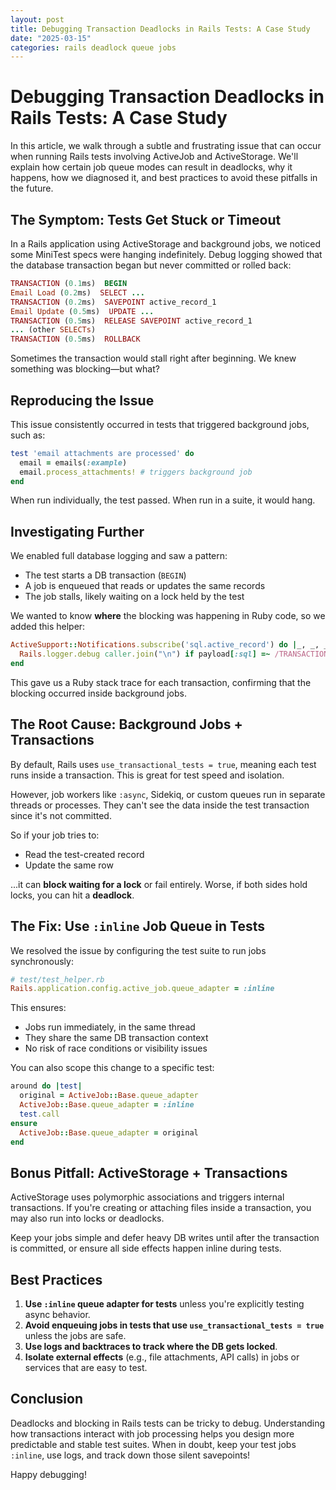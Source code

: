 ```yaml
---
layout: post
title: Debugging Transaction Deadlocks in Rails Tests: A Case Study
date: "2025-03-15"
categories: rails deadlock queue jobs
---
```


# Debugging Transaction Deadlocks in Rails Tests: A Case Study

In this article, we walk through a subtle and frustrating issue that can occur when running Rails tests involving ActiveJob and ActiveStorage. We'll explain how certain job queue modes can result in deadlocks, why it happens, how we diagnosed it, and best practices to avoid these pitfalls in the future.

## The Symptom: Tests Get Stuck or Timeout

In a Rails application using ActiveStorage and background jobs, we noticed some MiniTest specs were hanging indefinitely. Debug logging showed that the database transaction began but never committed or rolled back:

```ruby
TRANSACTION (0.1ms)  BEGIN
Email Load (0.2ms)  SELECT ...
TRANSACTION (0.2ms)  SAVEPOINT active_record_1
Email Update (0.5ms)  UPDATE ...
TRANSACTION (0.5ms)  RELEASE SAVEPOINT active_record_1
... (other SELECTs)
TRANSACTION (0.5ms)  ROLLBACK
```

Sometimes the transaction would stall right after beginning. We knew something was blocking—but what?

## Reproducing the Issue

This issue consistently occurred in tests that triggered background jobs, such as:

```ruby
test 'email attachments are processed' do
  email = emails(:example)
  email.process_attachments! # triggers background job
end
```

When run individually, the test passed. When run in a suite, it would hang.

## Investigating Further

We enabled full database logging and saw a pattern:

- The test starts a DB transaction (`BEGIN`)
- A job is enqueued that reads or updates the same records
- The job stalls, likely waiting on a lock held by the test

We wanted to know **where** the blocking was happening in Ruby code, so we added this helper:

```ruby
ActiveSupport::Notifications.subscribe('sql.active_record') do |_, _, _, _, payload|
  Rails.logger.debug caller.join("\n") if payload[:sql] =~ /TRANSACTION|SAVEPOINT/
end
```

This gave us a Ruby stack trace for each transaction, confirming that the blocking occurred inside background jobs.

## The Root Cause: Background Jobs + Transactions

By default, Rails uses `use_transactional_tests = true`, meaning each test runs inside a transaction. This is great for test speed and isolation.

However, job workers like `:async`, Sidekiq, or custom queues run in separate threads or processes. They can't see the data inside the test transaction since it's not committed.

So if your job tries to:

- Read the test-created record
- Update the same row

...it can **block waiting for a lock** or fail entirely. Worse, if both sides hold locks, you can hit a **deadlock**.

## The Fix: Use `:inline` Job Queue in Tests

We resolved the issue by configuring the test suite to run jobs synchronously:

```ruby
# test/test_helper.rb
Rails.application.config.active_job.queue_adapter = :inline
```

This ensures:

- Jobs run immediately, in the same thread
- They share the same DB transaction context
- No risk of race conditions or visibility issues

You can also scope this change to a specific test:

```ruby
around do |test|
  original = ActiveJob::Base.queue_adapter
  ActiveJob::Base.queue_adapter = :inline
  test.call
ensure
  ActiveJob::Base.queue_adapter = original
end
```

## Bonus Pitfall: ActiveStorage + Transactions

ActiveStorage uses polymorphic associations and triggers internal transactions. If you're creating or attaching files inside a transaction, you may also run into locks or deadlocks.

Keep your jobs simple and defer heavy DB writes until after the transaction is committed, or ensure all side effects happen inline during tests.

## Best Practices

1. **Use `:inline` queue adapter for tests** unless you're explicitly testing async behavior.
2. **Avoid enqueuing jobs in tests that use `use_transactional_tests = true`** unless the jobs are safe.
3. **Use logs and backtraces to track where the DB gets locked**.
4. **Isolate external effects** (e.g., file attachments, API calls) in jobs or services that are easy to test.

## Conclusion

Deadlocks and blocking in Rails tests can be tricky to debug. Understanding how transactions interact with job processing helps you design more predictable and stable test suites. When in doubt, keep your test jobs `:inline`, use logs, and track down those silent savepoints!

Happy debugging!

